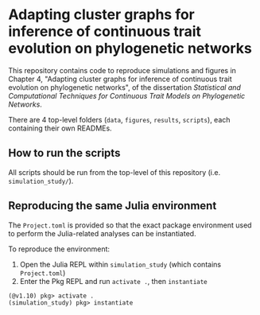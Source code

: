 # Adapting cluster graphs for inference of continuous trait evolution on phylogenetic networks

This repository contains code to reproduce simulations and figures in Chapter 4, "Adapting
cluster graphs for inference of continuous trait evolution on phylogenetic networks", of the
dissertation *Statistical and Computational Techniques for Continuous Trait Models on
Phylogenetic Networks*.

There are 4 top-level folders (`data`, `figures`, `results`, `scripts`), each containing
their own READMEs.

## How to run the scripts

All scripts should be run from the top-level of this repository (i.e. `simulation_study/`).

## Reproducing the same Julia environment

The `Project.toml` is provided so that the exact package environment used to perform the Julia-related analyses can be instantiated.

To reproduce the environment:
1. Open the Julia REPL within `simulation_study` (which contains `Project.toml`)
2. Enter the Pkg REPL and run `activate .`, then `instantiate`
```
(@v1.10) pkg> activate .
(simulation_study) pkg> instantiate
```

<!-- Simulation Study using [PhyloGaussianBeliefProp.jl](https://github.com/JuliaPhylo/PhyloGaussianBeliefProp.jl) to:
- quantify the accuracy vs scalability trade-off between exact and approximate inference
- understand how the adaptive elements of belief propagation can be designed to respond to the characteristics of the phylogeny -->